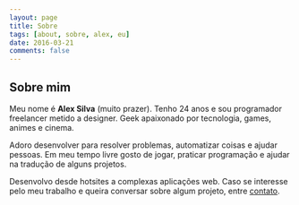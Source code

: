 ```yaml
---
layout: page
title: Sobre
tags: [about, sobre, alex, eu]
date: 2016-03-21
comments: false
---
```


## Sobre mim
Meu nome é **Alex Silva** (muito prazer). Tenho 24 anos e sou programador freelancer metido a designer. Geek apaixonado por tecnologia, games, animes e cinema. 

Adoro desenvolver para resolver problemas, automatizar coisas e ajudar pessoas. Em meu tempo livre gosto de jogar, praticar programação e ajudar na tradução de alguns projetos.

Desenvolvo desde hotsites a complexas aplicações web. Caso se interesse pelo meu trabalho e queira conversar sobre algum projeto, entre [contato](mailto:contato@ialexsilva.com).
